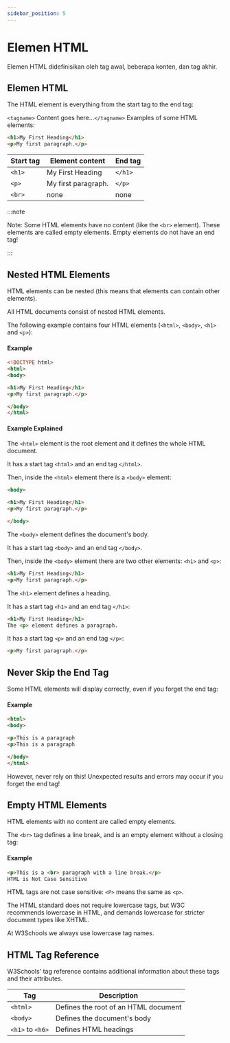 ```yaml
---
sidebar_position: 5
---
```

# Elemen HTML

Elemen HTML didefinisikan oleh tag awal, beberapa konten, dan tag akhir.

## Elemen HTML 


The HTML element is everything from the start tag to the end tag:

`<tagname>` Content goes here...`</tagname>`
Examples of some HTML elements:

```html title=belajar-html/index.html
<h1>My First Heading</h1>
<p>My first paragraph.</p>
```

| Start tag   |	Element content	| End tag |
|-----------|--------------------|-------|
|`<h1>` | My First Heading| 	`</h1>`
|`<p>`	|My first paragraph.|	`</p>`
|`<br>`	|none	    |none


:::note


Note: Some HTML elements have no content (like the `<br>` element). These elements are called empty elements. Empty elements do not have an end tag!

:::



## Nested HTML Elements

HTML elements can be nested (this means that elements can contain other elements).

All HTML documents consist of nested HTML elements.

The following example contains four HTML elements (`<html>`, `<body>`, `<h1>` and `<p>`):

#### Example


```html title=belajar-html/index.html
<!DOCTYPE html>
<html>
<body>

<h1>My First Heading</h1>
<p>My first paragraph.</p>

</body>
</html>
```



#### Example Explained
The `<html>` element is the root element and it defines the whole HTML document.

It has a start tag `<html>` and an end tag `</html>`.

Then, inside the `<html>` element there is a `<body>` element:

```html title=belajar-html/index.html
<body>

<h1>My First Heading</h1>
<p>My first paragraph.</p>

</body>

```

The `<body>` element defines the document's body.

It has a start tag `<body>` and an end tag `</body>`.

Then, inside the `<body>` element there are two other elements: `<h1>` and `<p>`:

```html title=belajar-html/index.html
<h1>My First Heading</h1>
<p>My first paragraph.</p>
```

The `<h1>` element defines a heading.

It has a start tag `<h1>` and an end tag `</h1>`:


```html title=belajar-html/index.html
<h1>My First Heading</h1>
The <p> element defines a paragraph.
```

It has a start tag `<p>` and an end tag `</p>`:

```html title=belajar-html/index.html
<p>My first paragraph.</p>
```



## Never Skip the End Tag
Some HTML elements will display correctly, even if you forget the end tag:

#### Example

```html title=belajar-html/index.html
<html>
<body>

<p>This is a paragraph
<p>This is a paragraph

</body>
</html>
```


However, never rely on this! Unexpected results and errors may occur if you forget the end tag!

## Empty HTML Elements
HTML elements with no content are called empty elements.

The `<br>` tag defines a line break, and is an empty element without a closing tag:

#### Example

```html title=belajar-html/index.html
<p>This is a <br> paragraph with a line break.</p>
HTML is Not Case Sensitive
```

HTML tags are not case sensitive: `<P>` means the same as `<p>`.

The HTML standard does not require lowercase tags, but W3C recommends lowercase in HTML, and demands lowercase for stricter document types like XHTML.

At W3Schools we always use lowercase tag names.

## HTML Tag Reference
W3Schools' tag reference contains additional information about these tags and their attributes.

Tag	| Description
|----|------------|
`<html>`	|Defines the root of an HTML document
`<body>`	|Defines the document's body
`<h1>` to `<h6>` |	Defines HTML headings